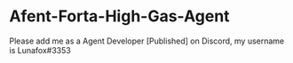 # Afent-Forta-High-Gas-Agent
Please add me as a Agent Developer [Published] on Discord, my username is Lunafox#3353
